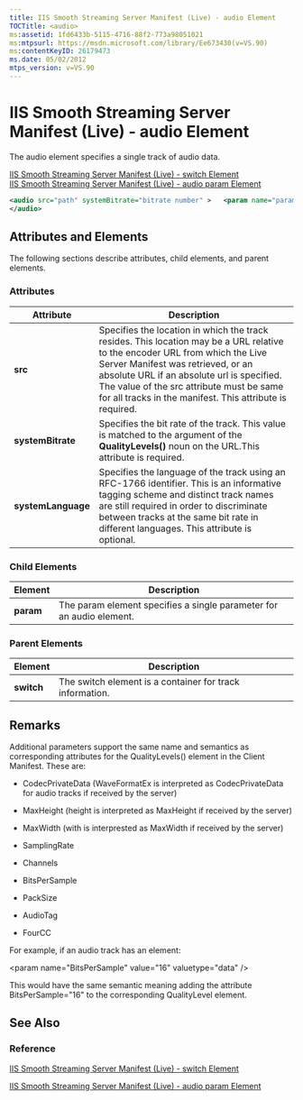 ```yaml
---
title: IIS Smooth Streaming Server Manifest (Live) - audio Element
TOCTitle: <audio>
ms:assetid: 1fd6433b-5115-4716-88f2-773a98051021
ms:mtpsurl: https://msdn.microsoft.com/library/Ee673430(v=VS.90)
ms:contentKeyID: 26179473
ms.date: 05/02/2012
mtps_version: v=VS.90
---
```


# IIS Smooth Streaming Server Manifest (Live) - audio Element

The audio element specifies a single track of audio data.

[IIS Smooth Streaming Server Manifest (Live) - switch Element](iis-smooth-streaming-server-manifest-live-switch-element.md)  
  [IIS Smooth Streaming Server Manifest (Live) - audio param Element](iis-smooth-streaming-server-manifest-live-audio-param-element.md)  

```xml
<audio src="path" systemBitrate="bitrate number" >   <param name="parameter name" value="value" valuetype="data type" />
</audio>
```

## Attributes and Elements

The following sections describe attributes, child elements, and parent elements.

### Attributes

|Attribute|Description|
|--- |--- |
|**src**|Specifies the location in which the track resides. This location may be a URL relative to the encoder URL from which the Live Server Manifest was retrieved, or an absolute URL if an absolute url is specified. The value of the src attribute must be same for all tracks in the manifest. This attribute is required.|
|**systemBitrate**|Specifies the bit rate of the track. This value is matched to the argument of the **QualityLevels()** noun on the URL.This attribute is required.|
|**systemLanguage**|Specifies the language of the track using an RFC-1766 identifier. This is an informative tagging scheme and distinct track names are still required in order to discriminate between tracks at the same bit rate in different languages. This attribute is optional.|

### Child Elements

|Element|Description|
|--- |--- |
|**param**|The param element specifies a single parameter for an audio element.|

### Parent Elements

|Element|Description|
|--- |--- |
|**switch**|The switch element is a container for track information.|

## Remarks

Additional parameters support the same name and semantics as corresponding attributes for the QualityLevels() element in the Client Manifest. These are:

  - CodecPrivateData (WaveFormatEx is interpreted as CodecPrivateData for audio tracks if received by the server)

  - MaxHeight (height is interpreted as MaxHeight if received by the server)

  - MaxWidth (with is interprested as MaxWidth if received by the server)

  - SamplingRate

  - Channels

  - BitsPerSample

  - PackSize

  - AudioTag

  - FourCC

For example, if an audio track has an element:

\<param name="BitsPerSample" value="16" valuetype="data" /\>

This would have the same semantic meaning adding the attribute BitsPerSample="16" to the corresponding QualityLevel element.

## See Also

### Reference

[IIS Smooth Streaming Server Manifest (Live) - switch Element](iis-smooth-streaming-server-manifest-live-switch-element.md)

[IIS Smooth Streaming Server Manifest (Live) - audio param Element](iis-smooth-streaming-server-manifest-live-audio-param-element.md)
